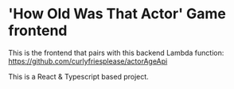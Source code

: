 # 'How Old Was That Actor' Game frontend

This is the frontend that pairs with this backend Lambda function: https://github.com/curlyfriesplease/actorAgeApi

This is a React & Typescript based project.
